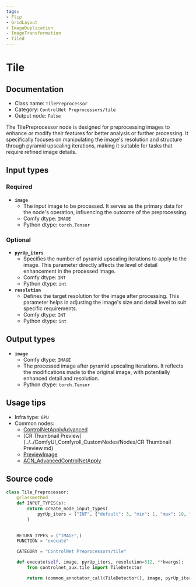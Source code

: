 ```yaml
---
tags:
- Flip
- GridLayout
- ImageDuplication
- ImageTransformation
- Tiled
---
```


# Tile
## Documentation
- Class name: `TilePreprocessor`
- Category: `ControlNet Preprocessors/tile`
- Output node: `False`

The TilePreprocessor node is designed for preprocessing images to enhance or modify their features for better analysis or further processing. It specifically focuses on manipulating the image's resolution and structure through pyramid upscaling iterations, making it suitable for tasks that require refined image details.
## Input types
### Required
- **`image`**
    - The input image to be processed. It serves as the primary data for the node's operation, influencing the outcome of the preprocessing.
    - Comfy dtype: `IMAGE`
    - Python dtype: `torch.Tensor`
### Optional
- **`pyrUp_iters`**
    - Specifies the number of pyramid upscaling iterations to apply to the image. This parameter directly affects the level of detail enhancement in the processed image.
    - Comfy dtype: `INT`
    - Python dtype: `int`
- **`resolution`**
    - Defines the target resolution for the image after processing. This parameter helps in adjusting the image's size and detail level to suit specific requirements.
    - Comfy dtype: `INT`
    - Python dtype: `int`
## Output types
- **`image`**
    - Comfy dtype: `IMAGE`
    - The processed image after pyramid upscaling iterations. It reflects the modifications made to the original image, with potentially enhanced detail and resolution.
    - Python dtype: `torch.Tensor`
## Usage tips
- Infra type: `GPU`
- Common nodes:
    - [ControlNetApplyAdvanced](../../Comfy/Nodes/ControlNetApplyAdvanced.md)
    - [CR Thumbnail Preview](../../ComfyUI_Comfyroll_CustomNodes/Nodes/CR Thumbnail Preview.md)
    - [PreviewImage](../../Comfy/Nodes/PreviewImage.md)
    - [ACN_AdvancedControlNetApply](../../ComfyUI-Advanced-ControlNet/Nodes/ACN_AdvancedControlNetApply.md)



## Source code
```python
class Tile_Preprocessor:
    @classmethod
    def INPUT_TYPES(s):
        return create_node_input_types(
            pyrUp_iters = ("INT", {"default": 3, "min": 1, "max": 10, "step": 1})
        )
        

    RETURN_TYPES = ("IMAGE",)
    FUNCTION = "execute"

    CATEGORY = "ControlNet Preprocessors/tile"

    def execute(self, image, pyrUp_iters, resolution=512, **kwargs):
        from controlnet_aux.tile import TileDetector

        return (common_annotator_call(TileDetector(), image, pyrUp_iters=pyrUp_iters, resolution=resolution),)

```

